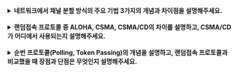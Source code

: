 <details>
  
<summary>
  <strong>네트워크에서 채널 분할 방식의 주요 기법 3가지의 개념과 차이점을 설명해주세요.</strong>
</summary>

<br>

1. **TDM**  
   - 시간을 일정한 간격으로 나누고, 각 사용자에게 특정 시간 슬롯을 할당하여 데이터를 전송하는 방식
   - 하나의 사용자만 주어진 시간 동안 채널을 사용하며, 주기적으로 순환됨

2. **FDM**  
   - 주파수 대역을 여러 개의 작은 채널로 나누고, 각 사용자가 서로 다른 주파수 대역을 할당받아 동시에 통신하는 방식

3. **CDMA**  
   - 모든 사용자가 동일한 주파수 대역을 공유하지만, 각 사용자에게 고유한 코드(확산 코드)를 할당하여 데이터를 구별하는 방식
   - 다른 사용자의 신호를 간섭 없이 필터링할 수 있음
<br>
</details>
  
<br>

<details>
  
<summary>
  <strong>랜덤접속 프로토콜 중 ALOHA, CSMA, CSMA/CD의 차이를 설명하고, CSMA/CD가 어디에서 사용되는지 설명해주세요.</strong>
</summary>

<br>

1. **ALOHA**  
   - 단순한 랜덤 접속 방식으로, 송신 노드가 데이터를 전송한 후 충돌이 발생하면 랜덤한 시간을 기다렸다가 다시 전송하는 방식
   - **퓨어 ALOHA**는 아무때나 전송할 수 있어 충돌 확률이 높음
   - **슬롯 ALOHA**는 특정한 시간 슬롯에서만 전송 가능하여 충돌을 줄일 수 있음

2. **CSMA**  
   - 채널을 사용하기 전에 다른 노드가 전송 중인지 감지하는 방식
   - **CSMA/CD** : CSMA에서 충돌이 발생하면 전송을 즉시 중단하고 랜덤 대기 후 재전송하며, **유선 이더넷(Ethernet, IEEE 802.3)**에서 사용
<br>
</details>
  
<br>

<details>
  
<summary>
  <strong>순번 프로토콜(Polling, Token Passing)의 개념을 설명하고, 랜덤접속 프로토콜과 비교했을 때 장점과 단점은 무엇인지 설명해주세요.</strong>
</summary>

<br>

1. **폴링 프로토콜**  
   - 중앙 제어 장치(마스터)가 각 단말기(슬레이브)에게 차례로 전송 기회를 주는 방식
   - 충돌이 발생하지 않으며, 네트워크 활용이 예측 가능함
   - 마스터가 고장 나면 네트워크 전체가 작동하지 않으며, 대기 시간이 증가할 수 있음

2. **토큰 전달 프로토콜**  
   - 네트워크의 노드들이 **토큰(Token)**이라는 특별한 패킷을 순차적으로 전달하며, 토큰을 가진 노드만 데이터를 전송할 수 있도록 하는 방식
   - 충돌이 없고, 공정한 데이터 전송이 가능함
   - 토큰이 분실되거나 고장이 발생하면 복구하는 데 시간이 걸림
  
3. 랜덤접속 프로토콜과의 비교
   - 랜덤접속 프로토콜 : 충돌이 발생할 수 있지만, 분산된 환경에서 쉽게 적용 가능함
   - 순번 프로토콜 : 충돌이 없지만, 중앙 제어 또는 토큰 유지가 필요하여 관리가 복잡함
  
<br>
</details>
  
<br>
